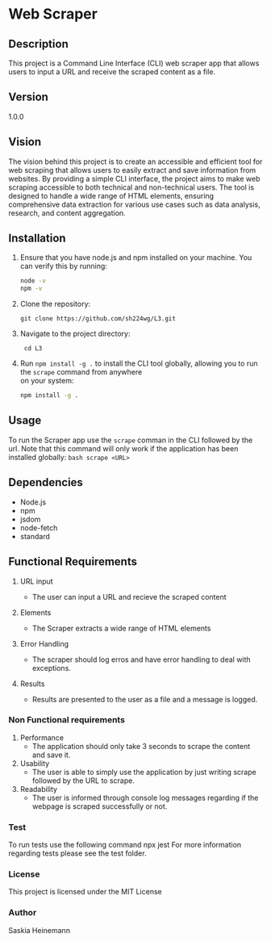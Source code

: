 # Web Scraper

## Description
This project is a Command Line Interface (CLI) web scraper app that allows users to input a URL and receive the scraped content as a file.

## Version
1.0.0

## Vision
The vision behind this project is to create an accessible and efficient tool for web scraping that allows users to easily extract and save information from websites. By providing a simple CLI interface, the project aims to make web scraping accessible to both technical and non-technical users. The tool is designed to handle a wide range of HTML elements, ensuring comprehensive data extraction for various use cases such as data analysis, research, and content aggregation.

## Installation
1. Ensure that you have node.js and npm installed on your machine. You can verify this by running:
    ```bash
    node -v
    npm -v
    ```
2. Clone the repository:
    ````
    git clone https://github.com/sh224wg/L3.git
    ````
3. Navigate to the project directory: 
    ````
     cd L3
    ````
4. Run `npm install -g .` to install the CLI tool globally, allowing you to run the `scrape` command from anywhere  
   on your system:
    ```bash
    npm install -g .
    ```

## Usage
To run the Scraper app use the `scrape` comman in the CLI followed by the url. Note that this command will only work if the application has been installed globally:
``bash
    scrape <URL>
``

## Dependencies
- Node.js
- npm
- jsdom
- node-fetch
- standard

## Functional Requirements
1. URL input
    - The user can input a URL and recieve the scraped content

2. Elements
    - The Scraper extracts a wide range of HTML elements

3. Error Handling
    - The scraper should log erros and have error handling to deal with exceptions.

4. Results
    - Results are presented to the user as a file and a message is logged.

### Non Functional requirements
1. Performance
    - The application should only take 3 seconds to scrape the content and save it.
2. Usability
    - The user is able to simply use the application by just writing scrape followed by the URL to scrape.
3. Readability
    - The user is informed through console log messages regarding if the webpage is scraped successfully or not.

### Test 
To run tests use the following command
npx jest
For more information regarding tests please see the test folder.

### License
This project is licensed under the MIT License

### Author 
Saskia Heinemann

